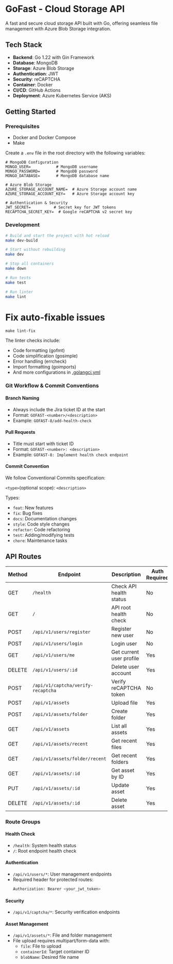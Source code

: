 
# GoFast - Cloud Storage API

A fast and secure cloud storage API built with Go, offering seamless file management with Azure Blob Storage integration.

## Tech Stack

- **Backend**: Go 1.22 with Gin Framework
- **Database**: MongoDB
- **Storage**: Azure Blob Storage
- **Authentication**: JWT
- **Security**: reCAPTCHA
- **Container**: Docker
- **CI/CD**: GitHub Actions
- **Deployment**: Azure Kubernetes Service (AKS)

## Getting Started

### Prerequisites

- Docker and Docker Compose
- Make

Create a `.env` file in the root directory with the following variables:

```properties
# MongoDB Configuration
MONGO_USER=           # MongoDB username
MONGO_PASSWORD=       # MongoDB password
MONGO_DATABASE=       # MongoDB database name

# Azure Blob Storage
AZURE_STORAGE_ACCOUNT_NAME=  # Azure Storage account name
AZURE_STORAGE_ACCOUNT_KEY=   # Azure Storage account key

# Authentication & Security
JWT_SECRET=          # Secret key for JWT tokens
RECAPTCHA_SECRET_KEY=  # Google reCAPTCHA v2 secret key
```

### Development

```bash
# Build and start the project with hot reload
make dev-build

# Start without rebuilding
make dev

# Stop all containers
make down

# Run tests
make test

# Run linter
make lint
```


# Fix auto-fixable issues
```
make lint-fix
```

The linter checks include:

* Code formatting (gofmt)
* Code simplification (gosimple)
* Error handling (errcheck)
* Import formatting (goimports)
* And more configurations in [.golangci.yml](vscode-file://vscode-app/Applications/Visual%20Studio%20Code.app/Contents/Resources/app/out/vs/code/electron-sandbox/workbench/workbench.html)

### Git Workflow & Commit Conventions

#### Branch Naming

* Always include the Jira ticket ID at the start
* Format: `GOFAST-<number>/<description>`
* Example: `GOFAST-8/add-health-check`

#### Pull Requests

* Title must start with ticket ID
* Format: `GOFAST-<number>: <description>`
* Example: `GOFAST-8: Implement health check endpoint`

#### Commit Convention

We follow Conventional Commits specification:

`<type>`(optional scope): `<description>`

Types:

* `feat`: New features
* `fix`: Bug fixes
* `docs`: Documentation changes
* `style`: Code style changes
* `refactor`: Code refactoring
* `test`: Adding/modifying tests
* `chore`: Maintenance tasks

## API Routes

| Method | Endpoint | Description | Auth Required |
|--------|----------|-------------|---------------|
| GET | `/health` | Check API health status | No |
| GET | `/` | API root health check | No |
| POST | `/api/v1/users/register` | Register new user | No |
| POST | `/api/v1/users/login` | Login user | No |
| GET | `/api/v1/users/me` | Get current user profile | Yes |
| DELETE | `/api/v1/users/:id` | Delete user account | Yes |
| POST | `/api/v1/captcha/verify-recaptcha` | Verify reCAPTCHA token | No |
| POST | `/api/v1/assets` | Upload file | Yes |
| POST | `/api/v1/assets/folder` | Create folder | Yes |
| GET | `/api/v1/assets` | List all assets | Yes |
| GET | `/api/v1/assets/recent` | Get recent files | Yes |
| GET | `/api/v1/assets/folder/recent` | Get recent folders | Yes |
| GET | `/api/v1/assets/:id` | Get asset by ID | Yes |
| PUT | `/api/v1/assets/:id` | Update asset | Yes |
| DELETE | `/api/v1/assets/:id` | Delete asset | Yes |

### Route Groups

#### Health Check
- `/health`: System health status
- `/`: Root endpoint health check

#### Authentication
- `/api/v1/users/*`: User management endpoints
- Required header for protected routes:
  ```bash
  Authorization: Bearer <your_jwt_token>
  ```

#### Security
- `/api/v1/captcha/*`: Security verification endpoints

#### Asset Management
- `/api/v1/assets/*`: File and folder management
- File upload requires multipart/form-data with:
  - `file`: File to upload
  - `containerId`: Target container ID
  - `blobName`: Desired file name